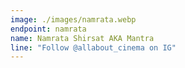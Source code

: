 ```yaml
---
image: ./images/namrata.webp
endpoint: namrata
name: Namrata Shirsat AKA Mantra
line: "Follow @allabout_cinema on IG"
---
```

